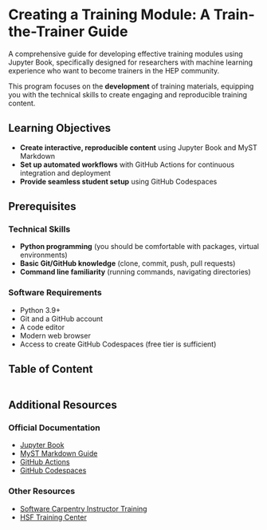 # Creating a Training Module: A Train-the-Trainer Guide

A comprehensive guide for developing effective training modules using Jupyter Book, specifically designed for researchers 
with machine learning experience who want to become trainers in the HEP community.

This program focuses on the **development** of training materials, equipping you with the 
technical skills to create engaging and reproducible training content.

## Learning Objectives

- **Create interactive, reproducible content** using Jupyter Book and MyST Markdown
- **Set up automated workflows** with GitHub Actions for continuous integration and deployment
- **Provide seamless student setup** using GitHub Codespaces

## Prerequisites

### Technical Skills
- **Python programming** (you should be comfortable with packages, virtual environments)
- **Basic Git/GitHub knowledge** (clone, commit, push, pull requests)
- **Command line familiarity** (running commands, navigating directories)

### Software Requirements
- Python 3.9+ 
- Git and a GitHub account
- A code editor
- Modern web browser
- Access to create GitHub Codespaces (free tier is sufficient)

## Table of Content

```{tableofcontents}
```

## Additional Resources

### Official Documentation
- [Jupyter Book](https://jupyterbook.org)
- [MyST Markdown Guide](https://myst-parser.readthedocs.io/)
- [GitHub Actions](https://docs.github.com/en/actions)
- [GitHub Codespaces](https://docs.github.com/en/codespaces)

### Other Resources
- [Software Carpentry Instructor Training](https://carpentries.github.io/instructor-training/)
- [HSF Training Center](https://hepsoftwarefoundation.org/training/center.html)
